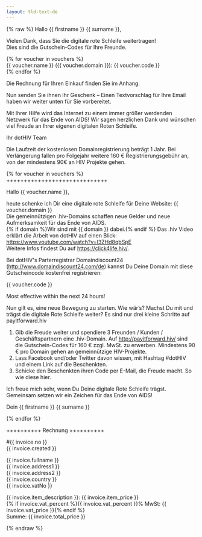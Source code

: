 ```yaml
---
layout: tld-text-de
---
```


{% raw %}
Hallo {{ firstname }} {{ surname }},
            
Vielen Dank, dass Sie die digitale rote Schleife weitertragen!  
Dies sind die Gutschein-Codes für Ihre Freunde.

{% for voucher in vouchers %}  
{{ voucher.name }} ({{ voucher.domain }}): {{ voucher.code }}    
{% endfor %}

Die Rechnung für Ihren Einkauf finden Sie im Anhang.

Nun senden Sie ihnen Ihr Geschenk – Einen Textvorschlag für Ihre Email haben wir weiter unten für Sie vorbereitet.

Mit Ihrer Hilfe wird das Internet zu einem immer größer werdenden Netzwerk für das Ende von AIDS! Wir sagen herzlichen Dank und wünschen viel Freude an Ihrer eigenen digitalen Roten Schleife.

Ihr dotHIV Team

Die Laufzeit der kostenlosen Domainregistrierung beträgt 1 Jahr. Bei Verlängerung fallen pro Folgejahr weitere 160 € Registrierungsgebühr an, von der mindestens 90€ an HIV Projekte gehen.

{% for voucher in vouchers %}  
+++++++++++++++++++++++++++++

Hallo {{ voucher.name }},

heute schenke ich Dir eine digitale rote Schleife für Deine Website: {{ voucher.domain }}  
Die gemeinnützigen .hiv-Domains schaffen neue Gelder und neue Aufmerksamkeit für das Ende von AIDS.  
{% if domain %}Wir sind mit {{ domain }} dabei.{% endif %}
Das .hiv Video erklärt die Arbeit von dotHIV auf einen Blick: https://www.youtube.com/watch?v=l3ZHd8qbSpE      
Weitere Infos findest Du auf https://click4life.hiv/.

Bei dotHIV's Parterregistrar Domaindiscount24 (http://www.domaindiscount24.com/de) kannst Du Deine Domain mit diese Gutscheincode kostenfrei registrieren:

{{ voucher.code }}

Most effective within the next 24 hours!

Nun gilt es, eine neue Bewegung zu starten. Wie wär’s? Machst Du mit und trägst die digitale Rote Schleife weiter? Es sind nur drei kleine Schritte auf payitforward.hiv

1. Gib die Freude weiter und spendiere 3 Freunden / Kunden / Geschäftspartnern eine .hiv-Domain. Auf http://payitforward.hiv/ sind die Gutschein-Codes für 160 € zzgl. MwSt. zu erwerben. Mindestens 90 € pro Domain gehen an gemeinnützige HIV-Projekte.  
2. Lass Facebook und/oder Twitter davon wissen, mit Hashtag #dotHIV und einem Link auf die Beschenkten.  
3. Schicke den Beschenkten ihren Code per E-Mail, die Freude macht. So wie diese hier.

Ich freue mich sehr, wenn Du Deine digitale Rote Schleife trägst. Gemeinsam setzen wir ein Zeichen für das Ende von AIDS!

Dein {{ firstname }} {{ surname }}

{% endfor %}

++++++++++ Rechnung ++++++++++

\#{{ invoice.no }}  
{{ invoice.created }}

{{ invoice.fullname }}  
{{ invoice.address1 }}  
{{ invoice.address2 }}  
{{ invoice.country }}  
{{ invoice.vatNo }}

{{ invoice.item_description }}: {{ invoice.item_price }}  
{% if invoice.vat_percent %}{{ invoice.vat_percent }}% MwSt: {{ invoice.vat_price }}{% endif %}    
Summe: {{ invoice.total_price }}

{% endraw %}
